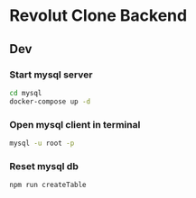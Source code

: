 # Revolut Clone Backend

## Dev

### Start mysql server

```bash
cd mysql
docker-compose up -d
```

### Open mysql client in terminal

```bash
mysql -u root -p
```

### Reset mysql db

```bash
npm run createTable
```
